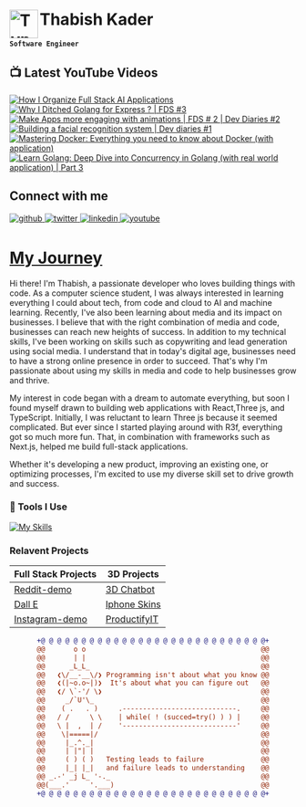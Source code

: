 # Thabish Kader <img align="left" alt="TypeScript" width="50px"  src="https://cdn.jsdelivr.net/gh/devicons/devicon/icons/coffeescript/coffeescript-original-wordmark.svg" />

**`Software Engineer`**

## 📺 Latest YouTube Videos

<!-- BEGIN YOUTUBE-CARDS -->
[![How I Organize Full Stack AI Applications](https://ytcards.demolab.com/?id=vQv63w44VHQ&title=How+I+Organize+Full+Stack+AI+Applications&lang=en&timestamp=1704652247&background_color=%230d1117&title_color=%23ffffff&stats_color=%23dedede&max_title_lines=1&width=250&border_radius=5 "How I Organize Full Stack AI Applications")](https://www.youtube.com/watch?v=vQv63w44VHQ)
[![Why I Ditched Golang for Express ? | FDS #3](https://ytcards.demolab.com/?id=-MpaP6ElMUI&title=Why+I+Ditched+Golang+for+Express+%3F+%7C+FDS+%233&lang=en&timestamp=1704047400&background_color=%230d1117&title_color=%23ffffff&stats_color=%23dedede&max_title_lines=1&width=250&border_radius=5 "Why I Ditched Golang for Express ? | FDS #3")](https://www.youtube.com/watch?v=-MpaP6ElMUI)
[![Make Apps more engaging with animations | FDS # 2 | Dev Diaries #2](https://ytcards.demolab.com/?id=EqM4ec8OO44&title=Make+Apps+more+engaging+with+animations+%7C+FDS+%23+2+%7C+Dev+Diaries+%232&lang=en&timestamp=1703701808&background_color=%230d1117&title_color=%23ffffff&stats_color=%23dedede&max_title_lines=1&width=250&border_radius=5 "Make Apps more engaging with animations | FDS # 2 | Dev Diaries #2")](https://www.youtube.com/watch?v=EqM4ec8OO44)
[![Building a facial recognition system | Dev diaries #1](https://ytcards.demolab.com/?id=qE7F4VYbhQ4&title=Building+a+facial+recognition+system+%7C+Dev+diaries+%231&lang=en&timestamp=1702751430&background_color=%230d1117&title_color=%23ffffff&stats_color=%23dedede&max_title_lines=1&width=250&border_radius=5 "Building a facial recognition system | Dev diaries #1")](https://www.youtube.com/watch?v=qE7F4VYbhQ4)
[![Mastering Docker: Everything you need to know about Docker  (with application)](https://ytcards.demolab.com/?id=zqt14OZ8ccE&title=Mastering+Docker%3A+Everything+you+need+to+know+about+Docker++%28with+application%29&lang=en&timestamp=1700332249&background_color=%230d1117&title_color=%23ffffff&stats_color=%23dedede&max_title_lines=1&width=250&border_radius=5 "Mastering Docker: Everything you need to know about Docker  (with application)")](https://www.youtube.com/watch?v=zqt14OZ8ccE)
[![Learn Golang: Deep Dive into Concurrency in Golang (with real world application) | Part 3](https://ytcards.demolab.com/?id=4BAiZefPQMU&title=Learn+Golang%3A+Deep+Dive+into+Concurrency+in+Golang+%28with+real+world+application%29+%7C+Part+3&lang=en&timestamp=1699122603&background_color=%230d1117&title_color=%23ffffff&stats_color=%23dedede&max_title_lines=1&width=250&border_radius=5 "Learn Golang: Deep Dive into Concurrency in Golang (with real world application) | Part 3")](https://www.youtube.com/watch?v=4BAiZefPQMU)
<!-- END YOUTUBE-CARDS -->

## Connect with me

<div ">
<a href="https://github.com/Thabish-Kader/Thabish-Kader/" target="_blank">
<img src=https://img.shields.io/badge/github-%2324292e.svg?&style=for-the-badge&logo=github&logoColor=white alt=github style="margin-bottom: 5px;" />
</a>
<a href="https://twitter.com/DeveloperTak" target="_blank">
<img src=https://img.shields.io/badge/twitter-%2300acee.svg?&style=for-the-badge&logo=twitter&logoColor=white alt=twitter style="margin-bottom: 5px;" />
</a>
<a href="https://www.linkedin.com/in/thabish-a-kader-366447224/" target="_blank">
<img src=https://img.shields.io/badge/linkedin-%231E77B5.svg?&style=for-the-badge&logo=linkedin&logoColor=white alt=linkedin style="margin-bottom: 5px;" />
</a>
<a href="https://www.youtube.com/@developertak2634" target="_blank">
<img src=https://img.shields.io/badge/youtube-%2324292e.svg?&style=for-the-badge&logo=youtube&logoColor=red alt=youtube style="margin-bottom: 5px;" />
</a>
</div>


# [My Journey](https://threejs-portfolio-4qhb.vercel.app/)
Hi there! I'm Thabish, a passionate developer who loves building things with code. As a computer science student, I was always interested in learning everything I could about tech, from code and cloud to AI and machine learning. Recently, I've also been learning about media and its impact on businesses. I believe that with the right combination of media and code, businesses can reach new heights of success. In addition to my technical skills, I've been working on skills such as copywriting and lead generation using social media. I understand that in today's digital age, businesses need to have a strong online presence in order to succeed. That's why I'm passionate about using my skills in media and code to help businesses grow and thrive.

My interest in code began with a dream to automate everything, but soon I found myself drawn to building web applications with React,Three js, and TypeScript. Initially, I was reluctant to learn Three js because it seemed complicated. But ever since I started playing around with R3f, everything got so much more fun. That, in combination with frameworks such as Next.js, helped me build full-stack applications.

Whether it's developing a new product, improving an existing one, or optimizing processes, I'm excited to use my diverse skill set to drive growth and success.

### 🧰 Tools I Use

[![My Skills](https://skillicons.dev/icons?i=ts,py,java,threejs,tailwind,redux,react,nextjs,vite,js,nodejs,express,mysql,firebase,mongodb,supabase)](https://skillicons.dev) 

### Relavent Projects

| Full Stack Projects | 3D Projects |
| ------------------- | ----------- |
| [Reddit-demo](https://reddit-next-app.vercel.app/)| [3D Chatbot](https://3d-chatbot.vercel.app/)  |
| [Dall E](https://github.com/Thabish-Kader/dall-E-nextjs)| [Iphone Skins](https://de-brand-skin.vercel.app/)   |
| [Instagram-demo](https://instagram-khaki-seven.vercel.app/)|[ProductifyIT](https://3d-generator.vercel.app/)  |

<div align="center">
  
```diff
+@ @ @ @ @ @ @ @ @ @ @ @ @ @ @ @ @ @ @ @ @ @ @ @ @ @ @ @+
@@       o o                                           @@
@@       | |                                           @@
@@      _L_L_                                          @@
@@   ❮\/__-__\/❯ Programming isn't about what you know @@
@@   ❮(|~o.o~|)❯  It's about what you can figure out   @@
@@   ❮/ \`-'/ \❯                                       @@
@@     _/`U'\_                                         @@
@@    ( .   . )     .----------------------------.     @@
@@   / /     \ \    | while( ! (succed=try() ) ) |     @@
@@   \ |  ,  | /    '----------------------------'     @@
@@    \|=====|/                                        @@
@@     |_.^._|                                         @@
@@     | |"| |                                         @@
@@     ( ) ( )   Testing leads to failure              @@
@@     |_| |_|   and failure leads to understanding    @@
@@ _.-' _j L_ '-._                                     @@
@@(___.'     '.___)                                    @@
+@ @ @ @ @ @ @ @ @ @ @ @ @ @ @ @ @ @ @ @ @ @ @ @ @ @ @ @+
```
  
</div>



 



